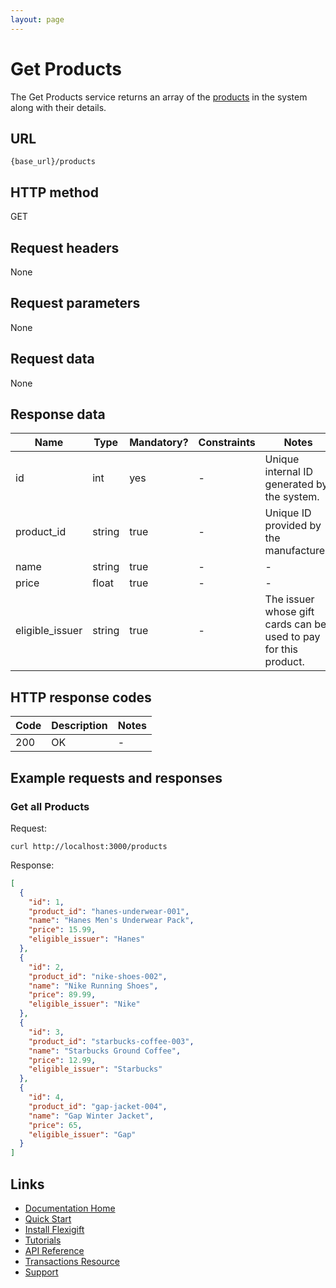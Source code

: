 ```yaml
---
layout: page
---
```


# Get Products

The Get Products service returns an array of the [products](index.md) in the system along with their details.

## URL

```shell
{base_url}/products
```

## HTTP method

GET

## Request headers

None

## Request parameters

None

## Request data

None

## Response data

| Name            | Type          | Mandatory? | Constraints | Notes |
| -------------   | ------------- | ---        | ---         | ---   |
| id              | int           | yes        | -           | Unique internal ID generated by the system. |
| product_id      | string        | true       | -           | Unique ID provided by the manufacturer. |
| name            | string        | true       | -           | -     |
| price           | float          | true       | -           | -     |
| eligible_issuer | string        | true       | -           | The issuer whose gift cards can be used to pay for this product. |

## HTTP response codes

| Code          | Description   | Notes |
| ------------- | ------------- | ---   |
| 200           | OK            | -     |

## Example requests and responses

### Get all Products

Request:

```shell
curl http://localhost:3000/products
```

Response:

```json
[
  {
    "id": 1,
    "product_id": "hanes-underwear-001",
    "name": "Hanes Men's Underwear Pack",
    "price": 15.99,
    "eligible_issuer": "Hanes"
  },
  {
    "id": 2,
    "product_id": "nike-shoes-002",
    "name": "Nike Running Shoes",
    "price": 89.99,
    "eligible_issuer": "Nike"
  },
  {
    "id": 3,
    "product_id": "starbucks-coffee-003",
    "name": "Starbucks Ground Coffee",
    "price": 12.99,
    "eligible_issuer": "Starbucks"
  },
  {
    "id": 4,
    "product_id": "gap-jacket-004",
    "name": "Gap Winter Jacket",
    "price": 65,
    "eligible_issuer": "Gap"
  }
]
```

## Links

* [Documentation Home](../../index.md)
* [Quick Start](../../quickstart.md)
* [Install Flexigift](../../setup.md)
* [Tutorials](../../tutorials/index.md)
* [API Reference](../../api/index.md)
* [Transactions Resource](index.md)
* [Support](mailto:support@example.com)